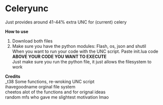 # Celeryunc<br>
Just provides around 41-44% extra UNC for (current) celery <br>

**How to use**<br>
1. Download both files<br>
2. Make sure you have the python modules: Flash, os, json and shutil <br>
When you want to run your code with the UNC script. Paste init.lua code **ABOVE YOUR CODE YOU WANT TO EXECUTE** <br>
Just make sure you run the python file, it just allows the filesystem to work <br>

**Credits** <br>
_t38 Some functions, re-wroking UNC script <br>
ihavegoodname orginal file system <br>
cheetos alot of the functions and for orignal ideas <br>
random mfs who gave me slightest motivation lmao <br>
